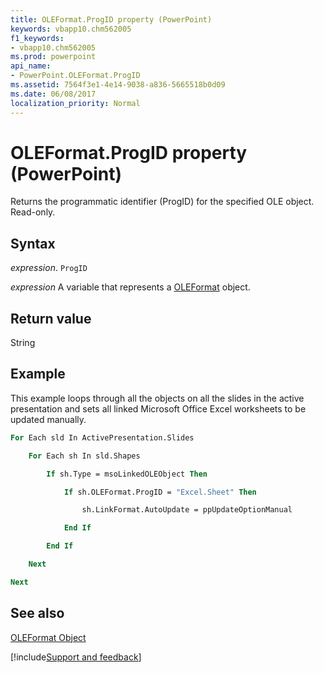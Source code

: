 ```yaml
---
title: OLEFormat.ProgID property (PowerPoint)
keywords: vbapp10.chm562005
f1_keywords:
- vbapp10.chm562005
ms.prod: powerpoint
api_name:
- PowerPoint.OLEFormat.ProgID
ms.assetid: 7564f3e1-4e14-9038-a836-5665518b0d09
ms.date: 06/08/2017
localization_priority: Normal
---
```



# OLEFormat.ProgID property (PowerPoint)

Returns the programmatic identifier (ProgID) for the specified OLE object. Read-only.


## Syntax

_expression_. `ProgID`

_expression_ A variable that represents a [OLEFormat](PowerPoint.OLEFormat.md) object.


## Return value

String


## Example

This example loops through all the objects on all the slides in the active presentation and sets all linked Microsoft Office Excel worksheets to be updated manually.


```vb
For Each sld In ActivePresentation.Slides

    For Each sh In sld.Shapes

        If sh.Type = msoLinkedOLEObject Then

            If sh.OLEFormat.ProgID = "Excel.Sheet" Then

                sh.LinkFormat.AutoUpdate = ppUpdateOptionManual

            End If

        End If

    Next

Next
```


## See also


[OLEFormat Object](PowerPoint.OLEFormat.md)

[!include[Support and feedback](~/includes/feedback-boilerplate.md)]